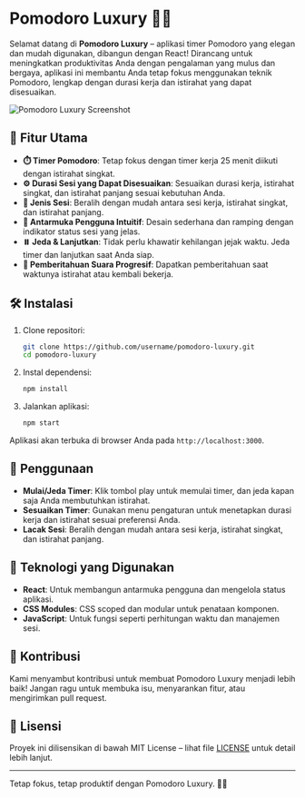 # Pomodoro Luxury 🍅✨

Selamat datang di **Pomodoro Luxury** – aplikasi timer Pomodoro yang elegan dan mudah digunakan, dibangun dengan React! Dirancang untuk meningkatkan produktivitas Anda dengan pengalaman yang mulus dan bergaya, aplikasi ini membantu Anda tetap fokus menggunakan teknik Pomodoro, lengkap dengan durasi kerja dan istirahat yang dapat disesuaikan.

![Pomodoro Luxury Screenshot](https://cdn.discordapp.com/attachments/1056860684245286933/1383288363624169644/297E1FE5-54AF-4C33-9FEA-62A914906E51.png?ex=684e3f2e&is=684cedae&hm=d50b5f38d2a418883439577fd877326900d50695af36aca745fcfeab432135c9&/600x400) <!-- Ganti dengan screenshot asli aplikasi Anda -->

## 🚀 Fitur Utama

- **⏱️ Timer Pomodoro**: Tetap fokus dengan timer kerja 25 menit diikuti dengan istirahat singkat.
- **⚙️ Durasi Sesi yang Dapat Disesuaikan**: Sesuaikan durasi kerja, istirahat singkat, dan istirahat panjang sesuai kebutuhan Anda.
- **🔄 Jenis Sesi**: Beralih dengan mudah antara sesi kerja, istirahat singkat, dan istirahat panjang.
- **🎨 Antarmuka Pengguna Intuitif**: Desain sederhana dan ramping dengan indikator status sesi yang jelas.
- **⏸️ Jeda & Lanjutkan**: Tidak perlu khawatir kehilangan jejak waktu. Jeda timer dan lanjutkan saat Anda siap.
- **🔔 Pemberitahuan Suara Progresif**: Dapatkan pemberitahuan saat waktunya istirahat atau kembali bekerja.

## 🛠️ Instalasi

1. Clone repositori:

    ```bash
    git clone https://github.com/username/pomodoro-luxury.git
    cd pomodoro-luxury
    ```

2. Instal dependensi:

    ```bash
    npm install
    ```

3. Jalankan aplikasi:

    ```bash
    npm start
    ```

Aplikasi akan terbuka di browser Anda pada `http://localhost:3000`.

## 🎯 Penggunaan

- **Mulai/Jeda Timer**: Klik tombol play untuk memulai timer, dan jeda kapan saja Anda membutuhkan istirahat.
- **Sesuaikan Timer**: Gunakan menu pengaturan untuk menetapkan durasi kerja dan istirahat sesuai preferensi Anda.
- **Lacak Sesi**: Beralih dengan mudah antara sesi kerja, istirahat singkat, dan istirahat panjang.

## 🧰 Teknologi yang Digunakan

- **React**: Untuk membangun antarmuka pengguna dan mengelola status aplikasi.
- **CSS Modules**: CSS scoped dan modular untuk penataan komponen.
- **JavaScript**: Untuk fungsi seperti perhitungan waktu dan manajemen sesi.

## 🤝 Kontribusi

Kami menyambut kontribusi untuk membuat Pomodoro Luxury menjadi lebih baik! Jangan ragu untuk membuka isu, menyarankan fitur, atau mengirimkan pull request.

## 📄 Lisensi

Proyek ini dilisensikan di bawah MIT License – lihat file [LICENSE](LICENSE) untuk detail lebih lanjut.

---

Tetap fokus, tetap produktif dengan Pomodoro Luxury. 🎯🍅
